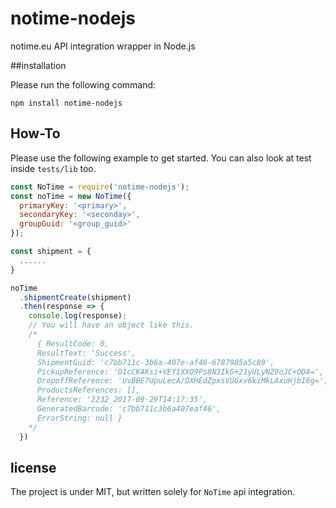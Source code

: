 # notime-nodejs
notime.eu API integration wrapper in Node.js

##installation

Please run the following command:

`npm install notime-nodejs`


## How-To

Please use the following example to get started. You can also look at test inside `tests/lib` too.

```javascript
const NoTime = require('notime-nodejs');
const noTime = new NoTime({
  primaryKey: '<primary>',
  secondaryKey: '<seconday>',
  groupGuid: '<group_guid>'
});

const shipment = {
  ......
}

noTime
  .shipmentCreate(shipment)
  .then(response => {
    console.log(response);
    // You will have an object like this.
    /*
      { ResultCode: 0,
      ResultText: 'Success',
      ShipmentGuid: 'c7bb711c-3b6a-407e-af46-6787985a5c89',
      PickupReference: 'O1cCK4Ksi+VEY1XXQ9Ps8N3IkG+21yULyNZ9oJC+ODA=',
      DropoffReference: 'UvBBE7UpuLecA/DXHEdZpxsVUGxv6kiMkLAxuHjbI6g=',
      ProductsReferences: [],
      Reference: '2232_2017-09-29T14:17:35',
      GeneratedBarcode: 'c7bb711c3b6a407eaf46',
      ErrorString: null }
    */
  })
```


## license

The project is under MIT, but written solely for `NoTime` api integration.